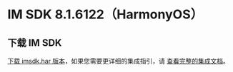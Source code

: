 # IM SDK 8.1.6122（HarmonyOS）

## 下载 IM SDK

[下载 imsdk.har 版本](https://im.sdk.qcloud.com/download/plus/8.1.6122/imsdk-ohos-8.1.6122.har)，如果您需要更详细的集成指引，请 [查看完整的集成文档](https://cloud.tencent.com/document/product/269/103558)。
